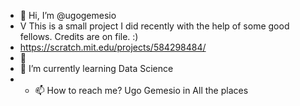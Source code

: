 - 👋 Hi, I’m @ugogemesio
- V This is a small project I did recently with the help of some good fellows. Credits are on file. :) 
- https://scratch.mit.edu/projects/584298484/
- 👀 
- 🌱 I’m currently learning Data Science 
- - 📫 How to reach me? Ugo Gemesio in All the places


